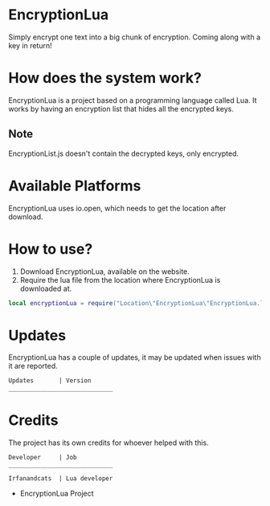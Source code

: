 # EncryptionLua
Simply encrypt one text into a big chunk of encryption. Coming along with a key in return!

# How does the system work?
EncryptionLua is a project based on a programming language called Lua.
It works by having an encryption list that hides all the encrypted keys.

## Note
EncryptionList.js doesn't contain the decrypted keys, only encrypted.

# Available Platforms
EncryptionLua uses io.open, which needs to get the location after download.

# How to use?

1. Download EncryptionLua, available on the website.
2. Require the lua file from the location where EncryptionLua is downloaded at.

```lua
local encryptionLua = require("Location\"EncryptionLua\"EncryptionLua.lua")
```

# Updates
EncryptionLua has a couple of updates, it may be updated when issues with it are reported.

```md
Updates       | Version
_____________________________

```

# Credits
The project has its own credits for whoever helped with this.

```
Developer     | Job
_____________________________

Irfanandcats  | Lua developer
```

- EncryptionLua Project
